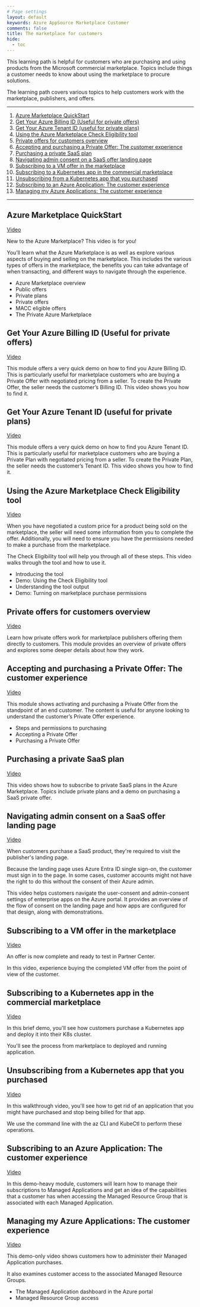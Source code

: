 ```yaml
---
# Page settings
layout: default
keywords: Azure AppSource Marketplace Customer
comments: false
title: The marketplace for customers
hide:
  - toc
---
```


This learning path is helpful for customers who are purchasing and using products from the Microsoft commercial marketplace. Topics include things a customer needs to know about using the marketplace to procure solutions.

The learning path covers various topics to help customers work with the marketplace, publishers, and offers.

---

<!-- no toc -->
1. [Azure Marketplace QuickStart](#azure-marketplace-quickstart)
1. [Get Your Azure Billing ID (Useful for private offers)](#get-your-azure-billing-id-useful-for-private-offers)
1. [Get Your Azure Tenant ID (useful for private plans)](#get-your-azure-tenant-id-useful-for-private-plans)
1. [Using the Azure Marketplace Check Eligibility tool](#using-the-azure-marketplace-check-eligibility-tool)
1. [Private offers for customers overview](#private-offers-for-customers-overview)
1. [Accepting and purchasing a Private Offer: The customer experience](#accepting-and-purchasing-a-private-offer-the-customer-experience)
1. [Purchasing a private SaaS plan](#purchasing-a-private-saas-plan)
1. [Navigating admin consent on a SaaS offer landing page](#navigating-admin-consent-on-a-saas-offer-landing-page)
1. [Subscribing to a VM offer in the marketplace](#subscribing-to-a-vm-offer-in-the-marketplace)
1. [Subscribing to a Kubernetes app in the commercial marketplace](#subscribing-to-a-kubernetes-app-in-the-commercial-marketplace)
1. [Unsubscribing from a Kubernetes app that you purchased](#unsubscribing-from-a-kubernetes-app-that-you-purchased)
1. [Subscribing to an Azure Application: The customer experience](#subscribing-to-an-azure-application-the-customer-experience)
1. [Managing my Azure Applications: The customer experience](#managing-my-azure-applications-the-customer-experience)

---

## Azure Marketplace QuickStart

<a target="_blank" href="https://partner.microsoft.com/en-us/training/assets/detail/microsoft-azure-marketplace-quickstart-mp4">Video</a>

New to the Azure Marketplace? This video is for you!

You’ll learn what the Azure Marketplace is as well as explore various aspects of buying and selling on the marketplace. This includes the various types of offers in the marketplace, the benefits you can take advantage of when transacting, and different ways to navigate through the experience.

- Azure Marketplace overview 
- Public offers 
- Private plans 
- Private offers 
- MACC eligible offers 
- The Private Azure Marketplace 

## Get Your Azure Billing ID (Useful for private offers)

<a href="https://partner.microsoft.com/en-us/training/assets/detail/getting-your-azure-billing-id-mp4" target="_blank">Video</a>

This module offers a very quick demo on how to find you Azure Billing ID. This is particularly useful for marketplace customers who are buying a Private Offer with negotiated pricing from a seller. To create the Private Offer, the seller needs the customer’s Billing ID. This video shows you how to find it.

## Get Your Azure Tenant ID (useful for private plans)

<a href="https://partner.microsoft.com/en-us/training/assets/detail/getting-your-azure-tenant-id-mp4" target="_blank">Video</a>

This module offers a very quick demo on how to find you Azure Tenant ID. This is particularly useful for marketplace customers who are buying a Private Plan with negotiated pricing from a seller. To create the Private Plan, the seller needs the customer’s Tenant ID. This video shows you how to find it.

## Using the Azure Marketplace Check Eligibility tool

<a href="https://partner.microsoft.com/en-us/training/assets/detail/using-the-microsoft-azure-marketplace-check-eligibility-tool-mp4" target="_blank">Video</a>

When you have negotiated a custom price for a product being sold on the marketplace, the seller will need some information from you to complete the offer. Additionally, you will need to ensure you have the permissions needed to make a purchase from the marketplace. 

The Check Eligibility tool will help you through all of these steps. This video walks through the tool and how to use it.

- Introducing the tool
- Demo: Using the Check Eligibility tool
- Understanding the tool output
- Demo: Turning on marketplace purchase permissions

## Private offers for customers overview

<a href="https://partner.microsoft.com/en-us/training/assets/detail/private-offers-overview-mp4" target="_blank">Video</a>

Learn how private offers work for marketplace publishers offering them directly to customers. This module provides an overview of private offers and explores some deeper details about how they work.

## Accepting and purchasing a Private Offer: The customer experience

<a href="https://partner.microsoft.com/en-us/training/assets/detail/accepting-and-purchasing-a-private-offer-the-customer-experience-mp4" target="_blank">Video</a>
  
This module shows activating and purchasing a Private Offer from the standpoint of an end customer. The content is useful for anyone looking to understand the customer’s Private Offer experience.

- Steps and permissions to purchasing
- Accepting a Private Offer
- Purchasing a Private Offer

## Purchasing a private SaaS plan

<a href="https://partner.microsoft.com/en-us/training/assets/detail/purchasing-a-private-saas-plan-mp4" target="_blank">Video</a>

This video shows how to subscribe to private SaaS plans in the Azure Marketplace. Topics include private plans and a demo on purchasing a SaaS private offer.

## Navigating admin consent on a SaaS offer landing page

<a href="https://partner.microsoft.com/en-us/training/assets/detail/using-the-microsoft-azure-marketplace-check-eligibility-tool-mp4" target="_blank">Video</a>

When customers purchase a SaaS product, they're required to visit the publisher's landing page.

Because the landing page uses Azure Entra ID single sign-on, the customer must sign in to the page. In some cases, customer accounts might not have the right to do this without the consent of their Azure admin.

This video helps customers navigate the user-consent and admin-consent settings of enterprise apps on the Azure portal. It provides an overview of the flow of consent on the landing page and how apps are configured for that design, along with demonstrations.

## Subscribing to a VM offer in the marketplace

<a href="https://partner.microsoft.com/en-us/training/assets/detail/purchasing-a-vm-offer-in-the-marketplace-mp4" target="_blank">Video</a>

An offer is now complete and ready to test in Partner Center. 

In this video, experience buying the completed VM offer from the point of view of the customer.

## Subscribing to a Kubernetes app in the commercial marketplace

<a href="https://partner.microsoft.com/en-us/training/assets/detail/subscribing-to-a-kubernetes-app-in-the-commercial-marketplace-mp4" target="_blank">Video</a>

In this brief demo, you'll see how customers purchase a Kubernetes app and deploy it into their K8s cluster. 

You'll see the process from marketplace to deployed and running application.

## Unsubscribing from a Kubernetes app that you purchased

<a href="https://partner.microsoft.com/en-us/training/assets/detail/unsubscribing-from-a-kubernetes-app-that-you-purchased-mp4" target="_blank">Video</a>

In this walkthrough video, you'll see how to get rid of an application that you might have purchased and stop being billed for that app. 

We use the command line with the az CLI and KubeCtl to perform these operations.

## Subscribing to an Azure Application: The customer experience

<a href="https://partner.microsoft.com/en-us/training/assets/detail/purchasing-an-azure-application-the-customer-experience-mp4" target="_blank">Video</a>

In this demo-heavy module, customers will learn how to manage their subscriptions to Managed Applications and get an idea of the capabilities that a customer has when accessing the Managed Resource Group that is associated with each Managed Application.

## Managing my Azure Applications: The customer experience

<a href="https://partner.microsoft.com/en-us/training/assets/detail/managing-my-azure-applications-the-customer-experience-mp4" target="_blank">Video</a>

This demo-only video shows customers how to administer their Managed Application purchases. 

It also examines customer access to the associated Managed Resource Groups.

- The Managed Application dashboard in the Azure portal
- Managed Resource Group access